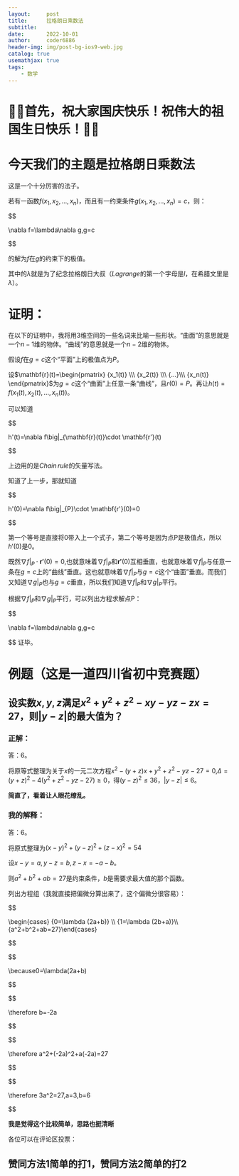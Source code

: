 ```yaml
---
layout:     post
title:      拉格朗日乘数法
subtitle:   
date:       2022-10-01
author:     coder6886
header-img: img/post-bg-ios9-web.jpg
catalog: true
usemathjax: true
tags:
    - 数学
---
```

# **🎉🎉首先，祝大家国庆快乐！祝伟大的祖国生日快乐！🎉🎉**

# 今天我们的主题是**拉格朗日乘数法**

这是一个十分厉害的法子。

若有一函数$f(x_1,x_2,...,x_n)$，而且有一约束条件$g(x_1,x_2,...,x_n)=c$，则：

$$

\nabla f=\lambda\nabla g,g=c

$$

的解为$f$在$g$的约束下的极值。

其中的$\lambda$就是为了纪念拉格朗日大叔（$Lagrange$的第一个字母是$l$，在希腊文里是$\lambda$）。

# 证明：
在以下的证明中，我将用3维空间的一些名词来比喻一些形状。“曲面”的意思就是一个$n-1$维的物体。“曲线”的意思就是一个$n-2$维的物体。

假设$f$在$g=c$这个“平面”上的极值点为$P$。

设$\mathbf{r}(t)=\begin{pmatrix} {x_1(t)} \\\ {x_2(t)} \\\ {...}\\\ {x_n(t)} \end{pmatrix}$为$g=c$这个“曲面”上任意一条“曲线”，且$r(0)=P$。再让$h(t)=f(x_1(t),x_2(t),...,x_n(t))$。

可以知道

$$

h'(t)=\nabla f\big|_{\mathbf{r}(t)}\cdot \mathbf{r'}(t)

$$

上边用的是$Chain\,rule$的矢量写法。

知道了上一步，那就知道

$$

h'(0)=\nabla f\big|_{P}\cdot \mathbf{r'}(0)=0

$$

第一个等号是直接将0带入上一个式子，第二个等号是因为点P是极值点，所以$h'(0)$是0。

既然$\nabla f\big|_{P}\cdot \mathbf{r'}(0)=0$,也就意味着$\nabla f\big|_{P}$和$\mathbf{r'}(0)$互相垂直，也就意味着$\nabla f\big|_{P}$与任意一条在$g=c$上的“曲线”垂直。这也就意味着$\nabla f\big|_{P}$与$g=c$这个“曲面”垂直。而我们又知道$\nabla g\big|_{P}$也与$g=c$垂直，所以我们知道$\nabla f\big|_{P}$和$\nabla g\big|_{P}$平行。

根据$\nabla f\big|_{P}$和$\nabla g\big|_{P}$平行，可以列出方程求解点P：

$$

\nabla f=\lambda\nabla g,g=c

$$
证毕。

# 例题（这是一道四川省初中竞赛题）
## 设实数$x,y,z$满足$x^2+y^2+z^2-xy-yz-zx=27$，则$|y-z|$的最大值为？
### 正解：

答：6。

将原等式整理为关于$x$的一元二次方程$x^2-(y+z)x+y^2+z^2-yz-27=0$,$\Delta=(y+z)^2-4(y^2+z^2-yz-27)\geq0$，得$(y-z)^2\leq36$，$|y-z|\leq6$。

**简直了，看着让人眼花缭乱。**

### 我的解释：

答：6。

将原式整理为$(x-y)^2+(y-z)^2+(z-x)^2=54$

设$x-y=a,y-z=b,z-x=-a-b$。

则$a^2+b^2+ab=27$是约束条件，$b$是需要求最大值的那个函数。

列出方程组（我就直接把偏微分算出来了，这个偏微分很容易）：

$$

\begin{cases} {0=\lambda (2a+b)} \\\ {1=\lambda (2b+a)}\\\ {a^2+b^2+ab=27}\end{cases} 

$$

$$

\because0=\lambda(2a+b)

$$

$$

\therefore b=-2a

$$

$$

\therefore a^2+(-2a)^2+a(-2a)=27

$$

$$

\therefore 3a^2=27,a=3,b=6

$$

**我是觉得这个比较简单，思路也挺清晰**

各位可以在评论区投票：

## **赞同方法1简单的打1，赞同方法2简单的打2**